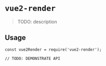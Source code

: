 # `vue2-render`

> TODO: description

## Usage

```
const vue2Render = require('vue2-render');

// TODO: DEMONSTRATE API
```
